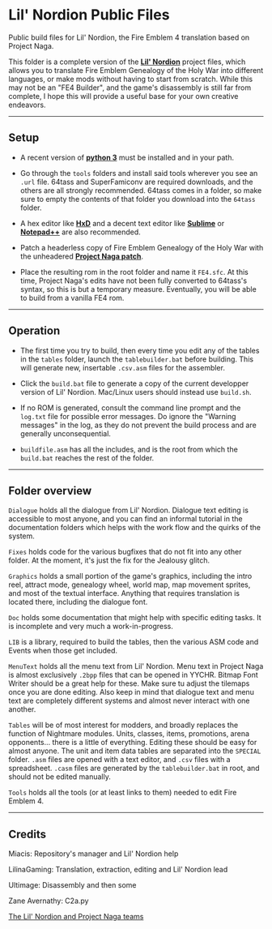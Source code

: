 # Lil' Nordion Public Files
 Public build files for Lil' Nordion, the Fire Emblem 4 translation based on Project Naga.

This folder is a complete version of the [**Lil' Nordion**]() project files, which allows you to translate Fire Emblem Genealogy of the Holy War into different languages, or make mods without having to start from scratch.
While this may not be an "FE4 Builder", and the game's disassembly is still far from complete, I hope this will provide a useful base for your own creative endeavors.

-----------------
Setup
-----------------

- A recent version of [**python 3**](https://www.python.org/) must be installed and in your path.
  
- Go through the `tools` folders and install said tools wherever you see an `.url` file.
  64tass and SuperFamiconv are required downloads, and the others are all strongly recommended.
  64tass comes in a folder, so make sure to empty the contents of that folder you download into the `64tass` folder.
 
- A hex editor like [**HxD**](https://mh-nexus.de/en/hxd/) and a decent text editor like [**Sublime**](https://www.sublimetext.com/) or [**Notepad++**](https://notepad-plus-plus.org/) are also recommended.

- Patch a headerless copy of Fire Emblem Genealogy of the Holy War with the unheadered [**Project Naga patch**](https://forums.serenesforest.net/topic/63676-fe4-translation-patch-open-beta-v7/).

- Place the resulting rom in the root folder and name it `FE4.sfc`.
  At this time, Project Naga's edits have not been fully converted to 64tass's syntax, so this is but a temporary measure.
  Eventually, you will be able to build from a vanilla FE4 rom.

-----------------
Operation
-----------------

- The first time you try to build, then every time you edit any of the tables in the `tables` folder, launch the `tablebuilder.bat` before building.
  This will generate new, insertable `.csv.asm` files for the assembler.

- Click the `build.bat` file to generate a copy of the current developper version of Lil' Nordion.
  Mac/Linux users should instead use `build.sh`.

- If no ROM is generated, consult the command line prompt and the `log.txt` file for possible error messages.
  Do ignore the "Warning messages" in the log, as they do not prevent the build process and are generally unconsequential.

- `buildfile.asm` has all the includes, and is the root from which the `build.bat` reaches the rest of the folder.

----------------
Folder overview
----------------

`Dialogue` holds all the dialogue from Lil' Nordion. Dialogue text editing is accessible to most anyone, and you can find an informal tutorial in the documentation folders which helps with the work flow and the quirks of the system.

`Fixes` holds code for the various bugfixes that do not fit into any other folder. At the moment, it's just the fix for the Jealousy glitch.

`Graphics` holds a small portion of the game's graphics, including the intro reel, attract mode, genealogy wheel, world map, map movement sprites, and most of the textual interface.
Anything that requires translation is located there, including the dialogue font.

`Doc` holds some documentation that might help with specific editing tasks. It is incomplete and very much a work-in-progress.

`LIB` is a library, required to build the tables, then the various ASM code and Events when those get included.

`MenuText` holds all the menu text from Lil' Nordion. Menu text in Project Naga is almost exclusively `.2bpp` files that can be opened in YYCHR.
Bitmap Font Writer should be a great help for these. Make sure tu adjust the tilemaps once you are done editing.
Also keep in mind that dialogue text and menu text are completely different systems and almost never interact with one another.

`Tables` will be of most interest for modders, and broadly replaces the function of Nightmare modules.
Units, classes, items, promotions, arena opponents... there is a little of everything. Editing these should be easy for almost anyone.
The unit and item data tables are separated into the `SPECIAL` folder.
`.asm` files are opened with a text editor, and `.csv` files with a spreadsheet.
`.casm` files are generated by the `tablebuilder.bat` in root, and should not be edited manually.

`Tools` holds all the tools (or at least links to them) needed to edit Fire Emblem 4.

----------------
Credits
----------------

Miacis: Repository's manager and Lil' Nordion help

LilinaGaming: Translation, extraction, editing and Lil' Nordion lead

Ultimage: Disassembly and then some

Zane Avernathy: C2a.py

[The Lil' Nordion and Project Naga teams]()